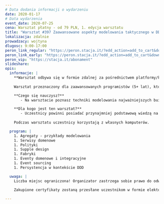 ```yaml
---
# Data dodania informacji o wydarzeniu
date: 2020-01-17
# Data wydarzenia
event_date: 2020-07-25
cena: Warsztat płatny - od 79 PLN, 1. edycja warsztatu
title: "Warsztat #397 Zaawansowane aspekty modelowania taktycznego w DDD"
lokalizacja: zdalnie
prowadzacy: wojtyna
dlugosc: 9:00-17:00
peron_link_regular: "https://peron.stacja.it/?edd_action=add_to_cart&download_id=1219&edd_options[price_id]=1"
peron_link_early: "https://peron.stacja.it/?edd_action=add_to_cart&download_id=1219&edd_options[price_id]=2"
peron_vip: "https://stacja.it/abonament"
slideshare:
opis:
  informacje: |
    **Warsztat odbywa się w formie zdalnej za pośrednictwem platformy/komunikatora online, z wykorzystaniem dźwięku, obrazu z kamery, udostępniania ekranu komputera prowadzącego i uczestników.** 
    
    Warsztat przeznaczony dla zaawansowanych programistów (5+ lat), którzy są zainteresowani technikami modelowania taktycznego w DDD. W trakcie warsztatów przeanalizujemy i wymodelujemy kilka przykładów złożonych domen na podstawie realnych przypadków użycia.

    **Czego się nauczysz?**
       - Na warsztacie poznasz techniki modelowania najważniejszych building blocków w DDD. Dowiesz się także, jakie problemy wiążą się z modelowaniem naiwnym i w jaki sposób znaleźć właściwe granice agregatów.

    **Dla kogo jest ten warsztat?**
       - Uczestnicy powinni posiadać przynajmniej podstawową wiedzą na temat DDD. Podczas warsztatu będziemy poruszać zaawansowane tematy modelowania, zapraszamy więc przede wszystkim zaawansowanych programistów, architektów i project managerów.
     
    Podczas warsztatu uczestnicy korzystają z własnych komputerów.

  program: |
    1. Agregaty - przykłady modelowania
    1. Serwisy domenowe
    1. Polityki
    1. Supple design
    1. Fabryki
    1. Eventy domenowe i integracyjne
    1. Event sourcing
    1. Persystencja w kontekście DDD

  uwaga: |
    Liczba miejsc ograniczona! Organizator zastrzega sobie prawo do odwołania wydarzenia w przypadku niezgłoszenia się minimalnej liczby uczestników.

    Zakupione certyfikaty zostaną przesłane uczestnikom w formie elektoronicznej po warsztacie oraz za pośrednictwem firmy kurierskiej w momencie poprawy sytuacji wywołanej epidemią koronawirusa. 
    
---
```

